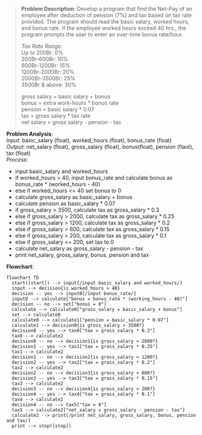 > **Problem Description**: Develop a program that find the Net-Pay of an employee after deduction of pension (7%) and tax based on tax rate provided. The
> program should read the basic salary, worked hours, and bonus rate. If the employee worked hours exceed 40 hrs., the program prompts the user to enter an
> over-time bonus rate/hour.
> 
> *Tax Rate Range*:  
> Up to 200Br:    0%  
> 200Br-600Br:    10%  
> 600Br-1200Br:   15%  
> 1200Br-2000Br:  20%  
> 2000Br-3500Br:  25%  
> 3500Br & above: 30%
>
> gross salary = basic salary + bonus  
> bonus = extra work-hours * bonus rate  
> pension = basic salary * 0.07  
> tax = gross salary * tax rate  
> net salary = gross salary - pension - tax

**Problem Analysis**:  
*Input*: basic_salary (float), worked_hours (float), bonus_rate (float)  
*Output*: net_salary (float), gross_salary (float), bonus(float), pension (flaot), tax (float)  
*Process*:
- input basic_salary and worked_hours
- if worked_hours > 40, input bonus_rate and calculate bonus as bonus_rate * (worked_hours - 40)
- else if worked_hours <= 40 set bonus to 0
- calculate gross_salary as basic_salary + bonus
- calculate pension as basic_salary * 0.07
- if gross_salary > 3500, calculate tax as gross_salary * 0.3
- else if gross_salary > 2000, calculate tax as gross_salary * 0.25
- else if gross_salary > 1200, calculate tax as gross_salary * 0.2
- else if gross_salary > 600, calculate tax as gross_salary * 0.15
- else if gross_salary > 200, calculate tax as gross_salary * 0.1
- else if gross_salary <= 200, set tax to 0
- calculate net_salary as gross_salary - pension - tax
- print net_salary, gross_salary, bonus, pension and tax

**Flowchart**:
```mermaid
flowchart TD
  start([start]) --> input[/input basic_salary and worked_hours/]
  input --> decision{is worked_hours > 40}
  decision -- yes --> input0[/input bonus_rate/]
  input0 --> calculate["bonus = bonus_rate * (working_hours - 40)"]
  decision -- no --> set["bonus = 0"]
  calculate --> calculate0["gross_salary = basic_salary + bonus"]
  set --> calculate0
  calculate0 --> calculate1["pension = basic_salary * 0.07"]
  calculate1 --> decision0{is gross_salary > 3500?}
  decision0 -- yes --> tax0["tax = gross_salary * 0.3"]
  tax0 --> calculate2
  decision0 -- no --> decision1{is gross_salary > 2000?}
  decision1 -- yes --> tax1["tax = gross_salary * 0.25"]
  tax1 --> calculate2
  decision1 -- no --> decision2{is gross_salary > 1200?}
  decision2 -- yes --> tax2["tax = gross_salary * 0.2"]
  tax2 --> calculate2
  decision2 -- no --> decision3{is gross_salary > 600?}
  decision3 -- yes --> tax3["tax = gross_salary * 0.15"]
  tax3 --> calculate2
  decision3 -- no --> decision4{is gross_salary > 200?}
  decision4 -- yes --> tax4["tax = gross_salary * 0.1"]
  tax4 --> calculate2
  decision4 -- no --> tax5["tax = 0"]
  tax5 --> calculate2["net_salary = gross_salary - pension - tax"]
  calculate2 --> print[/print net_salary, gross_salary, bonus, pension and tax/]
  print --> stop([stop])
```
